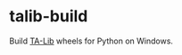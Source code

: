 # talib-build
Build [TA-Lib](https://github.com/ta-lib/ta-lib-python) wheels for Python on Windows.
